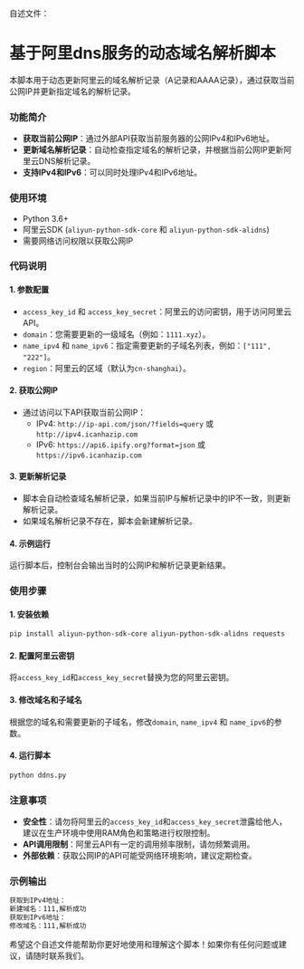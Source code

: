 自述文件：

# 基于阿里dns服务的动态域名解析脚本
本脚本用于动态更新阿里云的域名解析记录（A记录和AAAA记录），通过获取当前公网IP并更新指定域名的解析记录。

### 功能简介
- **获取当前公网IP**：通过外部API获取当前服务器的公网IPv4和IPv6地址。
- **更新域名解析记录**：自动检查指定域名的解析记录，并根据当前公网IP更新阿里云DNS解析记录。
- **支持IPv4和IPv6**：可以同时处理IPv4和IPv6地址。

### 使用环境
- Python 3.6+
- 阿里云SDK (`aliyun-python-sdk-core` 和 `aliyun-python-sdk-alidns`)
- 需要网络访问权限以获取公网IP

### 代码说明
#### 1. 参数配置
- `access_key_id` 和 `access_key_secret`：阿里云的访问密钥，用于访问阿里云API。
- `domain`：您需要更新的一级域名（例如：`1111.xyz`）。
- `name_ipv4` 和 `name_ipv6`：指定需要更新的子域名列表，例如：`["111", "222"]`。
- `region`：阿里云的区域（默认为`cn-shanghai`）。

#### 2. 获取公网IP
- 通过访问以下API获取当前公网IP：
  - IPv4: `http://ip-api.com/json/?fields=query` 或 `http://ipv4.icanhazip.com`
  - IPv6: `https://api6.ipify.org?format=json` 或 `https://ipv6.icanhazip.com`

#### 3. 更新解析记录
- 脚本会自动检查域名解析记录，如果当前IP与解析记录中的IP不一致，则更新解析记录。
- 如果域名解析记录不存在，脚本会新建解析记录。

#### 4. 示例运行
运行脚本后，控制台会输出当时的公网IP和解析记录更新结果。

### 使用步骤
#### 1. 安装依赖
```bash
pip install aliyun-python-sdk-core aliyun-python-sdk-alidns requests
```

#### 2. 配置阿里云密钥
将`access_key_id`和`access_key_secret`替换为您的阿里云密钥。

#### 3. 修改域名和子域名
根据您的域名和需要更新的子域名，修改`domain`, `name_ipv4` 和 `name_ipv6`的参数。

#### 4. 运行脚本
```bash
python ddns.py
```

### 注意事项
- **安全性**：请勿将阿里云的`access_key_id`和`access_key_secret`泄露给他人，建议在生产环境中使用RAM角色和策略进行权限控制。
- **API调用限制**：阿里云API有一定的调用频率限制，请勿频繁调用。
- **外部依赖**：获取公网IP的API可能受网络环境影响，建议定期检查。

### 示例输出
```bash
获取到IPv4地址：
新建域名：111,解析成功
获取到IPv6地址：
修改域名：111,解析成功
```

希望这个自述文件能帮助你更好地使用和理解这个脚本！如果你有任何问题或建议，请随时联系我们。
